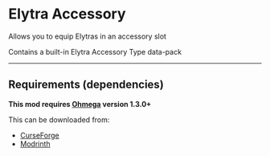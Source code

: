 # Elytra Accessory

Allows you to equip Elytras in an accessory slot

Contains a built-in Elytra Accessory Type data-pack

---
## Requirements (dependencies)
**This mod requires [Ohmega](https://github.com/Swackyy/Ohmega) version 1.3.0+**

This can be downloaded from:
- [CurseForge](https://www.curseforge.com/minecraft/mc-mods/ohmega)
- [Modrinth](https://modrinth.com/mod/ohmega)